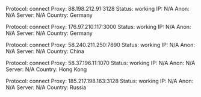 Protocol: connect
Proxy: 88.198.212.91:3128
Status: working
IP: N/A
Anon: N/A
Server: N/A
Country: Germany

Protocol: connect
Proxy: 176.97.210.117:3000
Status: working
IP: N/A
Anon: N/A
Server: N/A
Country: Germany

Protocol: connect
Proxy: 58.240.211.250:7890
Status: working
IP: N/A
Anon: N/A
Server: N/A
Country: China

Protocol: connect
Proxy: 58.37.196.11:1070
Status: working
IP: N/A
Anon: N/A
Server: N/A
Country: Hong Kong

Protocol: connect
Proxy: 185.217.198.163:3128
Status: working
IP: N/A
Anon: N/A
Server: N/A
Country: Russia

